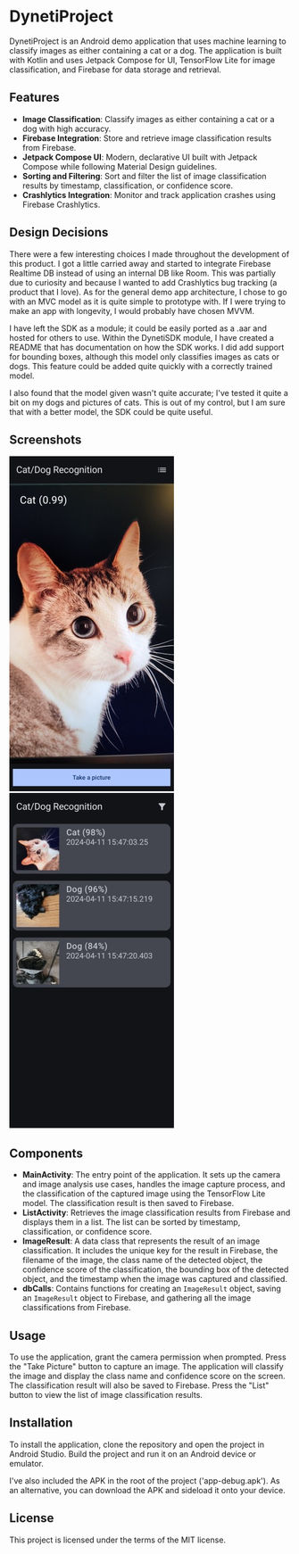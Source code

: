 # DynetiProject

DynetiProject is an Android demo application that uses machine learning to classify images as either containing a cat or a dog. The application is built with Kotlin and uses Jetpack Compose for UI, TensorFlow Lite for image classification, and Firebase for data storage and retrieval.

## Features

- **Image Classification**: Classify images as either containing a cat or a dog with high accuracy.
- **Firebase Integration**: Store and retrieve image classification results from Firebase.
- **Jetpack Compose UI**: Modern, declarative UI built with Jetpack Compose while following Material Design guidelines.
- **Sorting and Filtering**: Sort and filter the list of image classification results by timestamp, classification, or confidence score.
- **Crashlytics Integration**: Monitor and track application crashes using Firebase Crashlytics.

## Design Decisions

There were a few interesting choices I made throughout the development of this product. I got a little carried away and started to integrate Firebase Realtime DB instead of using an internal DB like Room. This was partially due to curiosity and because I wanted to add Crashlytics bug tracking (a product that I love). As for the general demo app architecture, I chose to go with an MVC model as it is quite simple to prototype with. If I were trying to make an app with longevity, I would probably have chosen MVVM.

I have left the SDK as a module; it could be easily ported as a .aar and hosted for others to use. Within the DynetiSDK module, I have created a README that has documentation on how the SDK works. I did add support for bounding boxes, although this model only classifies images as cats or dogs. This feature could be added quite quickly with a correctly trained model.

I also found that the model given wasn't quite accurate; I've tested it quite a bit on my dogs and pictures of cats. This is out of my control, but I am sure that with a better model, the SDK could be quite useful.

## Screenshots

![Camera/Analysis Screen](Screenshots/CatImage.jpg)
![List Screen](Screenshots/ListImage.jpg)

## Components

- **MainActivity**: The entry point of the application. It sets up the camera and image analysis use cases, handles the image capture process, and the classification of the captured image using the TensorFlow Lite model. The classification result is then saved to Firebase.
- **ListActivity**: Retrieves the image classification results from Firebase and displays them in a list. The list can be sorted by timestamp, classification, or confidence score.
- **ImageResult**: A data class that represents the result of an image classification. It includes the unique key for the result in Firebase, the filename of the image, the class name of the detected object, the confidence score of the classification, the bounding box of the detected object, and the timestamp when the image was captured and classified.
- **dbCalls**: Contains functions for creating an `ImageResult` object, saving an `ImageResult` object to Firebase, and gathering all the image classifications from Firebase.

## Usage

To use the application, grant the camera permission when prompted. Press the "Take Picture" button to capture an image. The application will classify the image and display the class name and confidence score on the screen. The classification result will also be saved to Firebase. Press the "List" button to view the list of image classification results.

## Installation

To install the application, clone the repository and open the project in Android Studio. Build the project and run it on an Android device or emulator.

I've also included the APK in the root of the project ('app-debug.apk'). As an alternative, you can download the APK and sideload it onto your device.

## License

This project is licensed under the terms of the MIT license.
